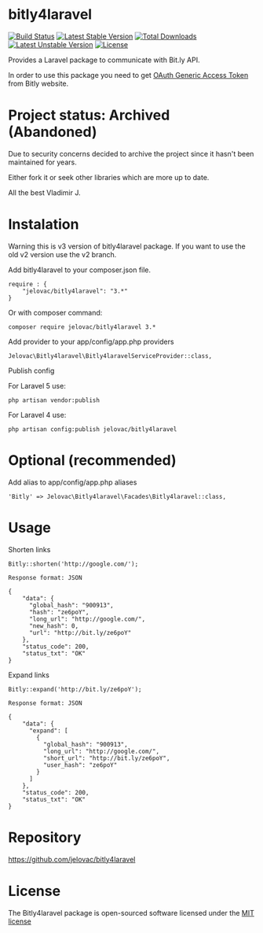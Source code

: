 bitly4laravel
=============
[![Build Status](https://travis-ci.org/jelovac/bitly4laravel.png?branch=master)](https://travis-ci.org/jelovac/bitly4laravel) [![Latest Stable Version](https://poser.pugx.org/jelovac/bitly4laravel/v/stable.png)](https://packagist.org/packages/jelovac/bitly4laravel) [![Total Downloads](https://poser.pugx.org/jelovac/bitly4laravel/downloads.png)](https://packagist.org/packages/jelovac/bitly4laravel) [![Latest Unstable Version](https://poser.pugx.org/jelovac/bitly4laravel/v/unstable.png)](https://packagist.org/packages/jelovac/bitly4laravel) [![License](https://poser.pugx.org/jelovac/bitly4laravel/license.png)](https://packagist.org/packages/jelovac/bitly4laravel)

Provides a Laravel package to communicate with Bit.ly API.

In order to use this package you need to get [OAuth Generic Access Token](https://bitly.com/a/oauth_apps) from Bitly website.

Project status: Archived (Abandoned)
====================================

Due to security concerns decided to archive the project since it hasn't been maintained for years.

Either fork it or seek other libraries which are more up to date.

All the best Vladimir J.

Instalation
===========

Warning this is v3 version of bitly4laravel package. If you want to use the old v2 version use the v2 branch.

Add bitly4laravel to your composer.json file.

    require : {
        "jelovac/bitly4laravel": "3.*"
    }

Or with composer command:

    composer require jelovac/bitly4laravel 3.*

Add provider to your app/config/app.php providers

    Jelovac\Bitly4laravel\Bitly4laravelServiceProvider::class,

Publish config

For Laravel 5 use:

    php artisan vendor:publish

For Laravel 4 use:

    php artisan config:publish jelovac/bitly4laravel

Optional (recommended)
======================

Add alias to app/config/app.php aliases

    'Bitly' => Jelovac\Bitly4laravel\Facades\Bitly4laravel::class,

Usage
=====

Shorten links

    Bitly::shorten('http://google.com/');

    Response format: JSON

    {
        "data": {
          "global_hash": "900913",
          "hash": "ze6poY",
          "long_url": "http://google.com/",
          "new_hash": 0,
          "url": "http://bit.ly/ze6poY"
        },
        "status_code": 200,
        "status_txt": "OK"
    }

Expand links

    Bitly::expand('http://bit.ly/ze6poY');

    Response format: JSON

    {
        "data": {
          "expand": [
            {
              "global_hash": "900913",
              "long_url": "http://google.com/",
              "short_url": "http://bit.ly/ze6poY",
              "user_hash": "ze6poY"
            }
          ]
        },
        "status_code": 200,
        "status_txt": "OK"
    }

Repository
==========
https://github.com/jelovac/bitly4laravel

License
=======

The Bitly4laravel package is open-sourced software licensed under the [MIT license](http://opensource.org/licenses/MIT)
